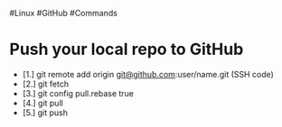 #Linux #GitHub #Commands

# Push your local repo to GitHub

- [1.] git remote add origin git@github.com:user/name.git (SSH code)
- [2.] git fetch
- [3.] git config pull.rebase true
- [4.] git pull
- [5.] git push
